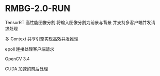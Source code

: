 # RMBG-2.0-RUN
TensorRT 高性能图像分割 将输入图像分割为前景与背景 并支持多客户端并发请求处理

多 Context 共享引擎实现高效并发推理  

epoll 连接处理客户端请求  

OpenCV 3.4  

CUDA 加速的前后处理  

